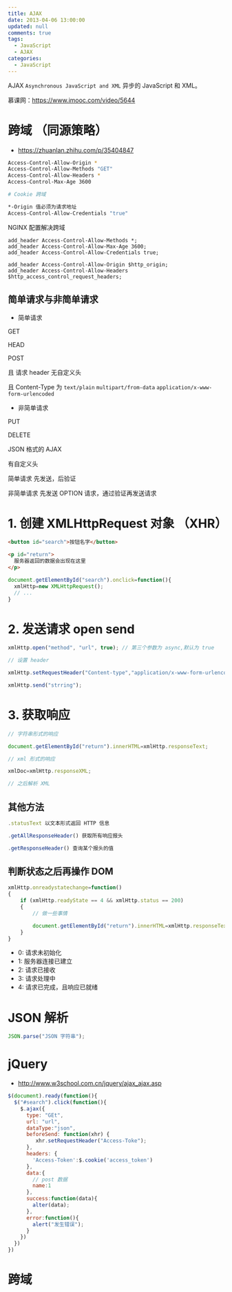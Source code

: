 ```yaml
---
title: AJAX
date: 2013-04-06 13:00:00
updated: null
comments: true
tags:
  - JavaScript
  - AJAX
categories:
  - JavaScript
---
```


AJAX `Asynchronous JavaScript and XML` 异步的 JavaScript 和 XML。

慕课网：https://www.imooc.com/video/5644

<!--more-->

# 跨域 （同源策略）

* https://zhuanlan.zhihu.com/p/35404847

```bash
Access-Control-Allow-Origin *
Access-Control-Allow-Methods "GET"
Access-Control-Allow-Headers *
Access-Control-Max-Age 3600

# Cookie 跨域

*-Origin 值必须为请求地址
Access-Control-Allow-Credentials "true"
```

NGINX 配置解决跨域

```nginx
add_header Access-Control-Allow-Methods *;
add_header Access-Control-Allow-Max-Age 3600;
add_header Access-Control-Allow-Credentials true;

add_header Access-Control-Allow-Origin $http_origin;
add_header Access-Control-Allow-Headers
$http_access_control_request_headers;
```

## 简单请求与非简单请求

* 简单请求

GET

HEAD

POST

且 请求 header 无自定义头

且 Content-Type 为 `text/plain` `multipart/from-data` `application/x-www-form-urlencoded`

* 非简单请求

PUT

DELETE

JSON 格式的 AJAX

有自定义头

简单请求 先发送，后验证

非简单请求 先发送 OPTION 请求，通过验证再发送请求

# 1. 创建 XMLHttpRequest 对象 （XHR）

```html
<button id="search">按钮名字</button>

<p id="return">
  服务器返回的数据会出现在这里
</p>
```

```js
document.getElementById("search").onclick=function(){
  xmlHttp=new XMLHttpRequest();
  // ...
}
```

# 2. 发送请求 open send

```js
xmlHttp.open("method", "url", true); // 第三个参数为 async,默认为 true

// 设置 header

xmlHttp.setRequestHeader("Content-type","application/x-www-form-urlencoded");

xmlHttp.send("strring");
```

# 3. 获取响应

```js
// 字符串形式的响应

document.getElementById("return").innerHTML=xmlHttp.responseText;

// xml 形式的响应

xmlDoc=xmlHttp.responseXML;

// 之后解析 XML
```

## 其他方法

```js
.statusText 以文本形式返回 HTTP 信息

.getAllResponseHeader() 获取所有响应报头

.getResponseHeader() 查询某个报头的值
```

## 判断状态之后再操作 DOM

```js
xmlHttp.onreadystatechange=function()
{
    if (xmlHttp.readyState == 4 && xmlHttp.status == 200)
    {
        // 做一些事情

        document.getElementById("return").innerHTML=xmlHttp.responseText;
    }
}
```

* 0: 请求未初始化
* 1: 服务器连接已建立
* 2: 请求已接收
* 3: 请求处理中
* 4: 请求已完成，且响应已就绪

# JSON 解析

```js
JSON.parse("JSON 字符串");
```

# jQuery

* http://www.w3school.com.cn/jquery/ajax_ajax.asp

```js
$(document).ready(function(){
  $("#search").click(function(){
    $.ajax({
      type: "GEt",
      url: "url",
      dataType:"json",
      beforeSend: function(xhr) {
         xhr.setRequestHeader("Access-Toke");
      },
      headers: {
        'Access-Token':$.cookie('access_token')
      },
      data:{
        // post 数据
        name:1
      },
      success:function(data){
        alter(data);
      },
      error:function(){
        alert("发生错误");
      }
    })
  })
})
```

# 跨域
